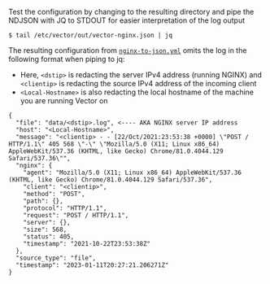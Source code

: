 Test the configuration by changing to the resulting directory and pipe the NDJSON with JQ to STDOUT for easier interpretation of the log output

```
$ tail /etc/vector/out/vector-nginx.json | jq
```

The resulting configuration from [`nginx-to-json.yml`](https://github.com/GangGreenTemperTatum/vector/blob/main/config/nginx-to-json.yml) omits the log in the following format when piping to jq:

* Here, `<dstip>` is redacting the server IPv4 address (running NGINX) and `<clientip>` is redacting the source IPv4 address of the incoming client
* `<Local-Hostname>` is also redacting the local hostname of the machine you are running Vector on

```
{
  "file": "data/<dstip>.log", <---- AKA NGINX server IP address
  "host": "<Local-Hostname>",
  "message": "<clientip> - - [22/Oct/2021:23:53:38 +0000] \"POST / HTTP/1.1\" 405 568 \"-\" \"Mozilla/5.0 (X11; Linux x86_64) AppleWebKit/537.36 (KHTML, like Gecko) Chrome/81.0.4044.129 Safari/537.36\"",
  "nginx": {
    "agent": "Mozilla/5.0 (X11; Linux x86_64) AppleWebKit/537.36 (KHTML, like Gecko) Chrome/81.0.4044.129 Safari/537.36",
    "client": "<clientip>",
    "method": "POST",
    "path": {},
    "protocol": "HTTP/1.1",
    "request": "POST / HTTP/1.1",
    "server": {},
    "size": 568,
    "status": 405,
    "timestamp": "2021-10-22T23:53:38Z"
  },
  "source_type": "file",
  "timestamp": "2023-01-11T20:27:21.206271Z"
}
```
